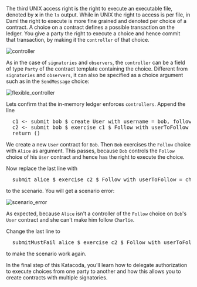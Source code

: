 The third UNIX access right is the right to execute an executable file, denoted by **x** in the `ls`
output. While in UNIX the right to access is per file, in Daml the right to execute is more fine
grained and denoted per choice of a contract. A choice on a contract defines a possible transaction
on the ledger. You give a party the right to execute a choice and hence commit that transaction, by
making it the `controller` of that choice.

![controller](assets/controller.png)

As in the case of `signatories` and `observers`, the `controller` can be a field of type `Party` of
the contract template containing the choice. Different from `signatories` and `observers`, it can
also be specified as a choice argument such as in the `SendMessage` choice:

![flexible_controller](assets/flexible_controller.png)

Lets confirm that the in-memory ledger enforces `controllers`. Append the line

<pre class="file" data-filename="daml/User.daml" data-target="append">
  c1 <- submit bob $ create User with username = bob, following = []
  c2 <- submit bob $ exercise c1 $ Follow with userToFollow = alice
  return ()
</pre>

We create a new `User` contract for `Bob`. Then `Bob` exercises the `Follow` choice with `Alice` as
argument. This passes, because `Bob` controls the `Follow` choice of his `User` contract and hence
has the right to execute the choice.

Now replace the last line with

<pre class="file" data-target="clipboard">
  submit alice $ exercise c2 $ Follow with userToFollow = charlie
</pre>

to the scenario. You will get a scenario error:

![scenario_error](assets/scenario_error.png)

As expected, because `Alice` isn't a controller of the `Follow` choice on `Bob`'s `User` contract
and she can't make him follow `Charlie`.

Change the last line to
<pre class="file" data-target="clipboard">
  submitMustFail alice $ exercise c2 $ Follow with userToFollow = alice
</pre>

to make the scenario work again.

In the final step of this Katacoda, you'll learn how to delegate authorization to execute choices
from one party to another and how this allows you to create contracts with multiple signatories.
